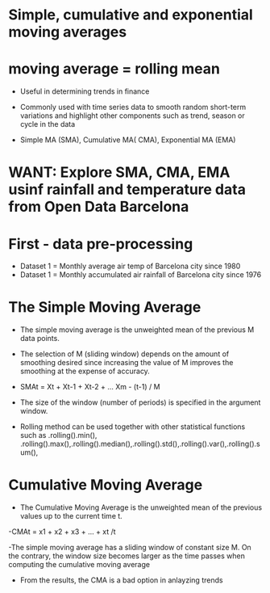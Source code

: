 # Simple, cumulative and exponential moving averages

# moving average  = rolling mean
 
- Useful in determining trends in finance

- Commonly used with time series data to smooth random short-term variations and highlight other components such as trend, season or cycle in the data

- Simple MA (SMA), Cumulative MA( CMA), Exponential MA (EMA)

# WANT: Explore SMA, CMA, EMA usinf rainfall and temperature data from Open Data Barcelona

# First - data pre-processing

- Dataset 1 = Monthly average air temp of Barcelona city since 1980
- Dataset 1 = Monthly accumulated air rainfall of Barcelona city since 1976

# The Simple Moving Average

- The simple moving average is the unweighted mean of the previous M data  points.

- The selection of M (sliding window) depends on the amount of smoothing desired since increasing the value of M improves the smoothing at the expense of accuracy.

- SMAt = Xt + Xt-1 + Xt-2 + ... Xm - (t-1) / M

- The size of the window (number of periods) is specified in the argument window.

- Rolling method can be used together with other statistical functions such as .rolling().min(), .rolling().max(),.rolling().median(),.rolling().std(),.rolling().var(),.rolling().sum(),

# Cumulative Moving Average 

- The Cumulative Moving Average is the unweighted mean of the previous values up to the current time t.

-CMAt = x1 + x2 + x3 + ... + xt /t

-The simple moving average has a sliding window of constant size M. On the contrary, the window size becomes larger as the time passes when computing the cumulative moving average

- From the results, the CMA is a bad option in anlayzing trends

